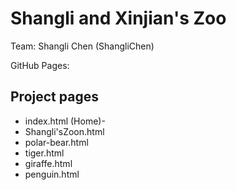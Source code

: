 # Shangli and Xinjian's Zoo

Team: Shangli Chen (ShangliChen)

GitHub Pages:

## Project pages
- index.html (Home)-
- Shangli'sZoon.html
- polar-bear.html
- tiger.html
- giraffe.html
- penguin.html




